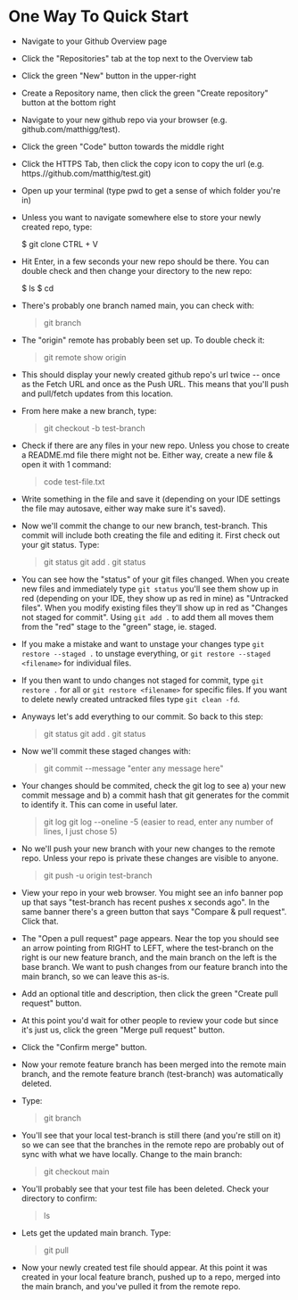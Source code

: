 # One Way To Quick Start

- Navigate to your Github Overview page
- Click the "Repositories" tab at the top next to the Overview tab
- Click the green "New" button in the upper-right 
- Create a Repository name, then click the green "Create repository" button at the bottom right
- Navigate to your new github repo via your browser (e.g. github.com/matthigg/test).
- Click the green "Code" button towards the middle right
- Click the HTTPS Tab, then click the copy icon to copy the url (e.g. https.//github.com/matthig/test.git)
- Open up your terminal (type pwd to get a sense of which folder you're in)
- Unless you want to navigate somewhere else to store your newly created repo, type:

  $ git clone CTRL + V

- Hit Enter, in a few seconds your new repo should be there. You can double check and then change your directory to the new repo:

  $ ls 
  $ cd <name of your new repo>

- There's probably one branch named main, you can check with:

  > git branch

- The "origin" remote has probably been set up. To double check it:

  > git remote show origin

- This should display your newly created github repo's url twice -- once as the Fetch URL and once as the Push URL. This means that you'll push and pull/fetch updates from this location.

- From here make a new branch, type:

  > git checkout -b test-branch

- Check if there are any files in your new repo. Unless you chose to create a README.md file there might not be. Either way, create a new file & open it with 1 command:

  > code test-file.txt

- Write something in the file and save it (depending on your IDE settings the file may autosave, either way make sure it's saved).

- Now we'll commit the change to our new branch, test-branch. This commit will include both creating the file and editing it. First check out your git status. Type:

  > git status
  > git add .
  > git status

- You can see how the "status" of your git files changed. When you create new files and immediately type `git status` you'll see them show up in red (depending on your IDE, they show up as red in mine) as "Untracked files". When you modify existing files they'll show up in red as "Changes not staged for commit". Using `git add .` to add them all moves them from the "red" stage to the "green" stage, ie. staged. 

- If you make a mistake and want to unstage your changes type `git restore --staged .` to unstage everything, or `git restore --staged <filename>` for individual files.

- If you then want to undo changes not staged for commit, type `git restore .` for all or `git restore <filename>` for specific files. If you want to delete newly created untracked files type `git clean -fd`. 

- Anyways let's add everything to our commit. So back to this step:

  > git status
  > git add .
  > git status

- Now we'll commit these staged changes with:

  > git commit --message "enter any message here"

- Your changes should be commited, check the git log to see a) your new commit message and b) a commit hash that git generates for the commit to identify it. This can come in useful later.

  > git log
  > git log --oneline -5 (easier to read, enter any number of lines, I just chose 5)

- No we'll push your new branch with your new changes to the remote repo. Unless your repo is private these changes are visible to anyone.

  > git push -u origin test-branch

- View your repo in your web browser. You might see an info banner pop up that says "test-branch has recent pushes x seconds ago". In the same banner there's a green button that says "Compare & pull request". Click that.

- The "Open a pull request" page appears. Near the top you should see an arrow pointing from RIGHT to LEFT, where the test-branch on the right is our new feature branch, and the main branch on the left is the base branch. We want to push changes from our feature branch into the main branch, so we can leave this as-is.

- Add an optional title and description, then click the green "Create pull request" button.

- At this point you'd wait for other people to review your code but since it's just us, click the green "Merge pull request" button.

- Click the "Confirm merge" button.

- Now your remote feature branch has been merged into the remote main branch, and the remote feature branch (test-branch) was automatically deleted.

- Type:

  > git branch

- You'll see that your local test-branch is still there (and you're still on it) so we can see that the branches in the remote repo are probably out of sync with what we have locally. Change to the main branch:

  > git checkout main

- You'll probably see that your test file has been deleted. Check your directory to confirm:

  > ls

- Lets get the updated main branch. Type:

  > git pull

- Now your newly created test file should appear. At this point it was created in your local feature branch, pushed up to a repo, merged into the main branch, and you've pulled it from the remote repo.
